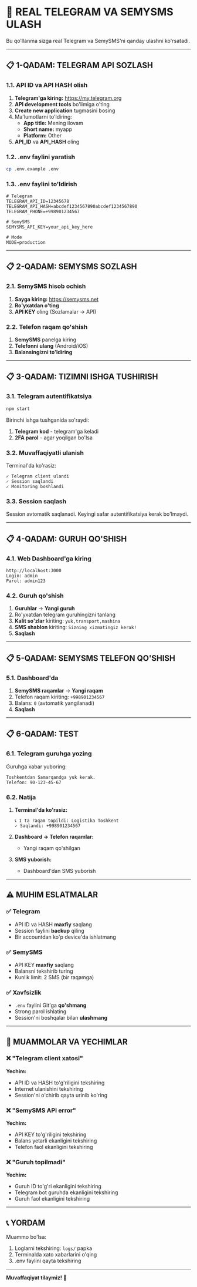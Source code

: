 # 🚀 REAL TELEGRAM VA SEMYSMS ULASH

Bu qo'llanma sizga real Telegram va SemySMS'ni qanday ulashni ko'rsatadi.

---

## 📋 1-QADAM: TELEGRAM API SOZLASH

### 1.1. API ID va API HASH olish

1. **Telegram'ga kiring:** https://my.telegram.org
2. **API development tools** bo'limiga o'ting
3. **Create new application** tugmasini bosing
4. Ma'lumotlarni to'ldiring:
   - **App title:** Mening ilovam
   - **Short name:** myapp
   - **Platform:** Other
5. **API_ID** va **API_HASH** oling

### 1.2. .env faylini yaratish

```bash
cp .env.example .env
```

### 1.3. .env faylini to'ldirish

```env
# Telegram
TELEGRAM_API_ID=12345678
TELEGRAM_API_HASH=abcdef1234567890abcdef1234567890
TELEGRAM_PHONE=+998901234567

# SemySMS
SEMYSMS_API_KEY=your_api_key_here

# Mode
MODE=production
```

---

## 📋 2-QADAM: SEMYSMS SOZLASH

### 2.1. SemySMS hisob ochish

1. **Sayga kiring:** https://semysms.net
2. **Ro'yxatdan o'ting**
3. **API KEY** oling (Sozlamalar → API)

### 2.2. Telefon raqam qo'shish

1. **SemySMS** panelga kiring
2. **Telefonni ulang** (Android/iOS)
3. **Balansingizni to'ldiring**

---

## 📋 3-QADAM: TIZIMNI ISHGA TUSHIRISH

### 3.1. Telegram autentifikatsiya

```bash
npm start
```

Birinchi ishga tushganida so'raydi:
1. **Telegram kod** - telegram'ga keladi
2. **2FA parol** - agar yoqilgan bo'lsa

### 3.2. Muvaffaqiyatli ulanish

Terminal'da ko'rasiz:
```
✓ Telegram client ulandi
✓ Session saqlandi
✓ Monitoring boshlandi
```

### 3.3. Session saqlash

Session avtomatik saqlanadi. Keyingi safar autentifikatsiya kerak bo'lmaydi.

---

## 📋 4-QADAM: GURUH QO'SHISH

### 4.1. Web Dashboard'ga kiring

```
http://localhost:3000
Login: admin
Parol: admin123
```

### 4.2. Guruh qo'shish

1. **Guruhlar** → **Yangi guruh**
2. Ro'yxatdan telegram guruhingizni tanlang
3. **Kalit so'zlar** kiriting: `yuk,transport,mashina`
4. **SMS shablon** kiriting: `Sizning xizmatingiz kerak!`
5. **Saqlash**

---

## 📋 5-QADAM: SEMYSMS TELEFON QO'SHISH

### 5.1. Dashboard'da

1. **SemySMS raqamlar** → **Yangi raqam**
2. Telefon raqam kiriting: `+998901234567`
3. Balans: `0` (avtomatik yangilanadi)
4. **Saqlash**

---

## 📋 6-QADAM: TEST

### 6.1. Telegram guruhga yozing

Guruhga xabar yuboring:
```
Toshkentdan Samarqandga yuk kerak.
Telefon: 90-123-45-67
```

### 6.2. Natija

1. **Terminal'da ko'rasiz:**
   ```
   📞 1 ta raqam topildi: Logistika Toshkent
   ✓ Saqlandi: +998901234567
   ```

2. **Dashboard → Telefon raqamlar:**
   - Yangi raqam qo'shilgan

3. **SMS yuborish:**
   - Dashboard'dan SMS yuborish

---

## ⚠️ MUHIM ESLATMALAR

### ✅ Telegram

- API ID va HASH **maxfiy** saqlang
- Session faylini **backup** qiling
- Bir accountdan ko'p device'da ishlatmang

### ✅ SemySMS

- API KEY **maxfiy** saqlang
- Balansni tekshirib turing
- Kunlik limit: 2 SMS (bir raqamga)

### ✅ Xavfsizlik

- `.env` faylini Git'ga **qo'shmang**
- Strong parol ishlating
- Session'ni boshqalar bilan **ulashmang**

---

## 🔧 MUAMMOLAR VA YECHIMLAR

### ❌ "Telegram client xatosi"

**Yechim:**
- API ID va HASH to'g'riligini tekshiring
- Internet ulanishini tekshiring
- Session'ni o'chirib qayta urinib ko'ring

### ❌ "SemySMS API error"

**Yechim:**
- API KEY to'g'riligini tekshiring
- Balans yetarli ekanligini tekshiring
- Telefon faol ekanligini tekshiring

### ❌ "Guruh topilmadi"

**Yechim:**
- Guruh ID to'g'ri ekanligini tekshiring
- Telegram bot guruhda ekanligini tekshiring
- Guruh faol ekanligini tekshiring

---

## 📞 YORDAM

Muammo bo'lsa:
1. Loglarni tekshiring: `logs/` papka
2. Terminalda xato xabarlarini o'qing
3. .env faylini qayta tekshiring

---

**Muvaffaqiyat tilaymiz! 🎉**

